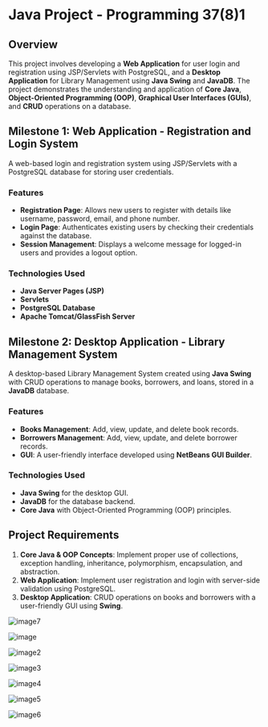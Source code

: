 # Java Project - Programming 37(8)1

## Overview
This project involves developing a **Web Application** for user login and registration using JSP/Servlets with PostgreSQL, and a **Desktop Application** for Library Management using **Java Swing** and **JavaDB**. The project demonstrates the understanding and application of **Core Java**, **Object-Oriented Programming (OOP)**, **Graphical User Interfaces (GUIs)**, and **CRUD** operations on a database.

## Milestone 1: Web Application - Registration and Login System
A web-based login and registration system using JSP/Servlets with a PostgreSQL database for storing user credentials. 

### Features
- **Registration Page**: Allows new users to register with details like username, password, email, and phone number.
- **Login Page**: Authenticates existing users by checking their credentials against the database.
- **Session Management**: Displays a welcome message for logged-in users and provides a logout option.
  
### Technologies Used
- **Java Server Pages (JSP)**
- **Servlets**
- **PostgreSQL Database**
- **Apache Tomcat/GlassFish Server**

## Milestone 2: Desktop Application - Library Management System
A desktop-based Library Management System created using **Java Swing** with CRUD operations to manage books, borrowers, and loans, stored in a **JavaDB** database.

### Features
- **Books Management**: Add, view, update, and delete book records.
- **Borrowers Management**: Add, view, update, and delete borrower records.
- **GUI**: A user-friendly interface developed using **NetBeans GUI Builder**.
  
### Technologies Used
- **Java Swing** for the desktop GUI.
- **JavaDB** for the database backend.
- **Core Java** with Object-Oriented Programming (OOP) principles.

## Project Requirements
1. **Core Java & OOP Concepts**: Implement proper use of collections, exception handling, inheritance, polymorphism, encapsulation, and abstraction.
2. **Web Application**: Implement user registration and login with server-side validation using PostgreSQL.
3. **Desktop Application**: CRUD operations on books and borrowers with a user-friendly GUI using **Swing**.

![image7](https://github.com/user-attachments/assets/d4ae2e4b-7f43-4863-9882-33060c2612e5)

![image](https://github.com/user-attachments/assets/f82d515d-a0fd-4900-b41a-377cdf71188a)

![image2](https://github.com/user-attachments/assets/ced5783d-1378-4a24-88a8-743901a6025b)

![image3](https://github.com/user-attachments/assets/a2d27d22-9da0-4131-8f48-39d07585b74d)

![image4](https://github.com/user-attachments/assets/a764683f-ad97-48b2-bf20-67623756c2be)

![image5](https://github.com/user-attachments/assets/acf60876-4110-4b8b-ae5b-34f5dd9a2f60)

![image6](https://github.com/user-attachments/assets/063a1071-a840-4f8c-864c-cca7878ee540)
